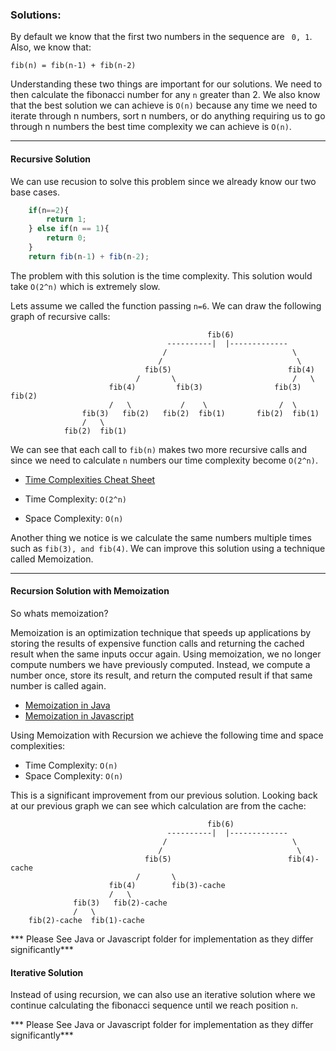 ### Solutions:

By default we know that the first two numbers in the sequence are  ` 0, 1`. Also, we know that:

`fib(n) = fib(n-1) + fib(n-2)`

Understanding these two things are important for our solutions. We need to then calculate the fibonacci number for any `n` greater than 2. We also know that the best solution we can achieve is `O(n)` because any time we need to iterate through n numbers, sort n numbers, or do anything requiring us to go through n numbers the best time complexity we can achieve is `O(n)`.


___
#### Recursive Solution
We can use recusion to solve this problem since we already know our two base cases.

```javascript
    if(n==2){
        return 1;
    } else if(n == 1){
        return 0;
    }
    return fib(n-1) + fib(n-2);
```

The problem with this solution is the time complexity. This solution would take `O(2^n)` which is extremely slow. 

Lets assume we called the function passing `n=6`. We can draw the following graph of recursive calls:

```
                                            fib(6)
                                   ----------|  |-------------
                                  /                            \
                                 /                              \
                              fib(5)                          fib(4)
                            /       \                          /   \
                      fib(4)         fib(3)                fib(3)  fib(2)   
                      /   \           /    \                /  \
                fib(3)   fib(2)   fib(2)  fib(1)       fib(2)  fib(1)  
                /   \
            fib(2)  fib(1)                          

``` 
We can see that each call to `fib(n)` makes two more recursive calls and since we need to calculate `n` numbers our time complexity become `O(2^n)`. 

* [Time Complexities Cheat Sheet](https://www.bigocheatsheet.com)

* Time Complexity: `O(2^n)`
* Space Complexity: `O(n)`

Another thing we notice is we calculate the same numbers multiple times such as `fib(3), and fib(4)`. We can improve this solution using a technique called Memoization. 
___
#### Recursion Solution with Memoization

So whats memoization? 

Memoization is an optimization technique that speeds up applications by storing the results of expensive function calls and returning the cached result when the same inputs occur again. Using memoization, we no longer compute numbers we have previously computed. Instead, we compute a number once, store its result, and return the computed result if that same number is called again.
* [Memoization in Java](https://www.interviewcake.com/concept/java/memoization)
* [Memoization in Javascript](https://scotch.io/tutorials/understanding-memoization-in-javascript)

Using Memoization with Recursion we achieve the following time and space complexities:
* Time Complexity: `O(n)`
* Space Complexity: `O(n)`

This is a significant improvement from our previous solution. Looking back at our previous graph we can see which calculation are from the cache:

```
                                            fib(6)
                                   ----------|  |-------------
                                  /                            \
                                 /                              \
                              fib(5)                          fib(4)-cache 
                            /       \                          
                      fib(4)        fib(3)-cache               
                      /   \           
              fib(3)   fib(2)-cache    
              /   \
    fib(2)-cache  fib(1)-cache   

```

*** Please See Java or Javascript folder for implementation as they differ significantly***


#### Iterative Solution

Instead of using recursion, we can also use an iterative solution where we continue calculating the fibonacci sequence until we reach position `n`.


*** Please See Java or Javascript folder for implementation as they differ significantly***